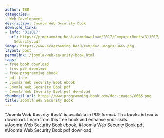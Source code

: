 ```yaml
---
author: TBD
categories:
- Web Development
description: Joomla Web Security Book
download_links:
- info: '311017'
  url: https://programming-book.com/download/2017/ComputerBooks/311017/Joomla Web
    Security.pdf
image: https://www.programming-book.com/doc-images/8665.png
layout: post
permalink: /joomla-web-security-book.html
tags:
- free book download
- free pdf download
- free programming ebook
- pdf free
- Joomla Web Security Book ebook
- Joomla Web Security Book pdf
- Joomla Web Security Book pdf download
thumbnail_url: https://www.programming-book.com/doc-images/8665.png
title: Joomla Web Security Book
---
```


 
<div class="item-desc text-justify">
  "Joomla Web Security Book" is available in PDF format. This books is free to download. Learn from this free book and enhance your skills.
  <br>
  #Joomla Web Security Book ebook, #Joomla Web Security Book pdf, #Joomla Web Security Book pdf download
</div>
